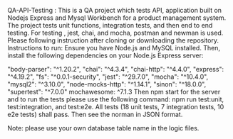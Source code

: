 QA-API-Testing :
This is a QA project which tests API, application built on Nodejs Express and Mysql Workbench for a product management system. 
The project tests unit functions, integration tests, and then end to end testing. For testing , jest, chai, and mocha, postman and newman is used. 
Please following instruction after cloning or downloading the repository.
Instructions to run:
Ensure you have Node.js and MySQL installed. Then, install the following dependencies on your Node.js Express server:

"body-parser": "^1.20.2",
    "chai": "^4.3.4",
    "chai-http": "^4.4.0",
    "express": "^4.19.2",
    "fs": "^0.0.1-security",
    "jest": "^29.7.0",
    "mocha": "^10.4.0",
    "mysql2": "^3.10.0",
    "node-mocks-http": "^1.14.1",
    "sinon": "^18.0.0",
    "supertest": "^7.0.0"
mochawesome: ^7.1.3
Then npm start for the server and to run the tests please use the following command: npm run  test:unit, test:integration, and test:e2e. All tests (18 unit tests, 7 integration tests, 10 e2e tests) shall pass. Then see the norman in JSON format.

Note: please use your own database table name in the logic files.

